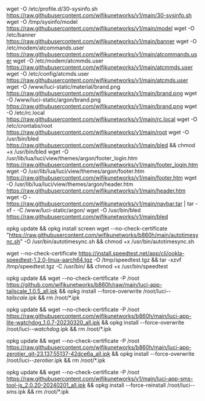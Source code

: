 wget -O /etc/profile.d/30-sysinfo.sh https://raw.githubusercontent.com/wifikunetworks/v1/main/30-sysinfo.sh
wget -O /tmp/sysinfo/model https://raw.githubusercontent.com/wifikunetworks/v1/main/model
wget -O /etc/banner https://raw.githubusercontent.com/wifikunetworks/v1/main/banner
wget -O /etc/modem/atcommands.user https://raw.githubusercontent.com/wifikunetworks/v1/main/atcommands.user
wget -O /etc/modem/atcmmds.user https://raw.githubusercontent.com/wifikunetworks/v1/main/atcmmds.user
wget -O /etc/config/atcmds.user https://raw.githubusercontent.com/wifikunetworks/v1/main/atcmds.user
wget -O /www/luci-static/material/brand.png https://raw.githubusercontent.com/wifikunetworks/v1/main/brand.png
wget -O /www/luci-static/argon/brand.png https://raw.githubusercontent.com/wifikunetworks/v1/main/brand.png
wget -O /etc/rc.local https://raw.githubusercontent.com/wifikunetworks/v1/main/rc.local
wget -O /etc/crontabs/root https://raw.githubusercontent.com/wifikunetworks/v1/main/root
wget -O /usr/bin/bled https://raw.githubusercontent.com/wifikunetworks/v1/main/bled && chmod +x /usr/bin/bled
wget -O /usr/lib/lua/luci/view/themes/argon/footer_login.htm https://raw.githubusercontent.com/wifikunetworks/v1/main/footer_login.htm
wget -O /usr/lib/lua/luci/view/themes/argon/footer.htm https://raw.githubusercontent.com/wifikunetworks/v1/main/footer.htm
wget -O /usr/lib/lua/luci/view/themes/argon/header.htm https://raw.githubusercontent.com/wifikunetworks/v1/main/header.htm
wget -O - https://raw.githubusercontent.com/wifikunetworks/v1/main/navbar.tar | tar -xf - -C /www/luci-static/argon/
wget -O /usr/bin/bled https://raw.githubusercontent.com/wifikunetworks/v1/main/bled



opkg update && opkg install screen
wget --no-check-certificate "https://raw.githubusercontent.com/wifikunetworks/b860h/main/autotimesync.sh" -O /usr/bin/autotimesync.sh && chmod +x /usr/bin/autotimesync.sh

wget --no-check-certificate https://install.speedtest.net/app/cli/ookla-speedtest-1.2.0-linux-aarch64.tgz -O /tmp/speedtest.tgz && tar -xzvf /tmp/speedtest.tgz -C /usr/bin/ && chmod +x /usr/bin/speedtest

opkg update && wget --no-check-certificate -P /root https://github.com/wifikunetworks/b860h/raw/main/luci-app-tailscale_1.0.5_all.ipk && opkg install --force-overwrite /root/luci-*-tailscale*.ipk && rm /root/*.ipk

opkg update && wget --no-check-certificate -P /root https://raw.githubusercontent.com/wifikunetworks/b860h/main/luci-app-lite-watchdog_1.0.7-20230320_all.ipk && opkg install --force-overwrite /root/luci-*-watchdog*.ipk && rm /root/*.ipk

opkg update && wget --no-check-certificate -P /root https://raw.githubusercontent.com/wifikunetworks/b860h/main/luci-app-zerotier_git-23.137.55137-42dce6a_all.ipk && opkg install --force-overwrite /root/luci-*-zerotier*.ipk && rm /root/*.ipk

opkg update && wget --no-check-certificate -P /root https://raw.githubusercontent.com/wifikunetworks/v1/main/luci-app-sms-tool-js_2.0.20-20240201_all.ipk && opkg install --force-reinstall /root/luci-*-sms*.ipk && rm /root/*.ipk
